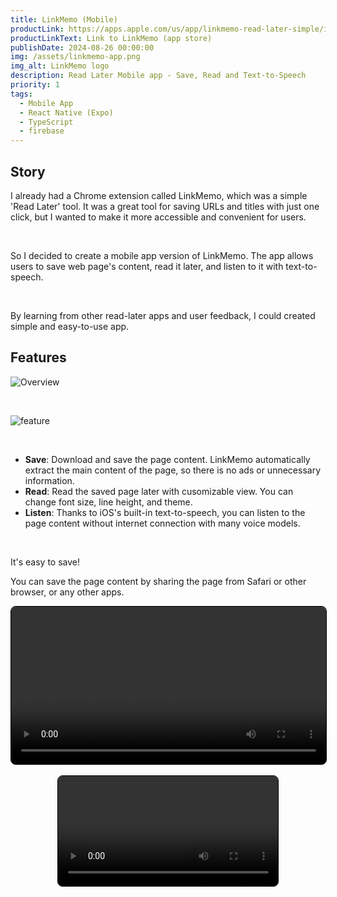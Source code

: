 ```yaml
---
title: LinkMemo (Mobile)
productLink: https://apps.apple.com/us/app/linkmemo-read-later-simple/id6661022541
productLinkText: Link to LinkMemo (app store)
publishDate: 2024-08-26 00:00:00
img: /assets/linkmemo-app.png
img_alt: LinkMemo logo
description: Read Later Mobile app - Save, Read and Text-to-Speech
priority: 1
tags:
  - Mobile App
  - React Native (Expo)
  - TypeScript
  - firebase
---
```


## Story

I already had a Chrome extension called LinkMemo, which was a simple 'Read Later' tool. 
It was a great tool for saving URLs and titles with just one click, but I wanted to make it more accessible and convenient for users.

<br />

So I decided to create a mobile app version of LinkMemo. The app allows users to save web page's content, read it later, and listen to it with text-to-speech.

<br />

By learning from other read-later apps and user feedback, I could created simple and easy-to-use app.


## Features

![Overview](/assets/linkmemo-app/overview.png)

<br>

![feature](/assets/linkmemo-app/feature.png)

<br>

- **Save**: Download and save the page content. LinkMemo automatically extract the main content of the page, so there is no ads or unnecessary information.
- **Read**: Read the saved page later with cusomizable view. You can change font size, line height, and theme.
- **Listen**: Thanks to iOS's built-in text-to-speech, you can listen to the page content without internet connection with many voice models.

<br>

It's easy to save!

You can save the page content by sharing the page from Safari or other browser, or any other apps.

<video style="width: 100%; border: 1px solid black; border-radius: 8px;" autoplay loop controls playsinline>
  <source src="/assets/linkmemo-app/how-to-add.mp4" type="video/mp4">
  Your browser does not support the video tag.
</video>

<br>
<br>

<div style="display: grid; place-items:center;">
<video style="width: 70%; border: 1px solid black; border-radius: 8px;" autoplay loop controls playsinline>
  <source src="/assets/linkmemo-app/use-example.mp4" type="video/mp4">
  Your browser does not support the video tag.
</video>
</dib>
<br>
